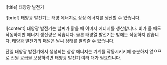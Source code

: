 ![title]
태양광 발전기
 
![brief]
태양광 발전기는 태양 에너지로 상상 에너지를 생산할 수 있습니다.
 
![content]
태양광 발전기는 날씨가 맑을 때 이미지 에너지를 생산합니다. 비가 올 때도 작동하지만 에너지 생산량은 적습니다. 물론 태양열 발전기는 밤에는 작동하지 않습니다. 태양광 발전기의 패널은 날씨 상태를 알려줄 수 있습니다.

단일 태양광 발전기에서 생성되는 상상 에너지는 기계를 작동시키키에 충분하지 않으므로 전원 공급을 보장하려면 태양광 발전기 여러 대가 필요합니다.

